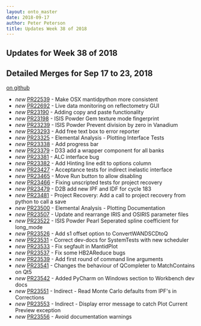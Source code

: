 ```yaml
---
layout: onto_master
date: 2018-09-17
author: Peter Peterson
title: Updates Week 38 of 2018
---
```

Updates for Week 38 of 2018
---------------------------

Detailed Merges for Sep 17 to 23, 2018
--------------------------------------
[on github](https://github.com/mantidproject/mantid/pulls?q=is%3Apr+merged%3A2018-09-18..2018-09-23)

* *new* [PR22539](https://github.com/mantidproject/mantid/pull/22539) - Make OSX mantidpython more consistent
* *new* [PR22692](https://github.com/mantidproject/mantid/pull/22692) - Live data monitoring on reflectometry GUI
* *new* [PR23190](https://github.com/mantidproject/mantid/pull/23190) - Adding copy and paste functionality
* *new* [PR23198](https://github.com/mantidproject/mantid/pull/23198) - ISIS Powder Gem texture mode fingerprint
* *new* [PR23239](https://github.com/mantidproject/mantid/pull/23239) - ISIS Powder Prevent division by zero in Vanadium
* *new* [PR23293](https://github.com/mantidproject/mantid/pull/23293) - Add free text box to error reporter
* *new* [PR23325](https://github.com/mantidproject/mantid/pull/23325) - Elemental Analysis - Plotting Interface Tests
* *new* [PR23338](https://github.com/mantidproject/mantid/pull/23338) - Add progress bar
* *new* [PR23379](https://github.com/mantidproject/mantid/pull/23379) - D33 add a wrapper component for all banks
* *new* [PR23381](https://github.com/mantidproject/mantid/pull/23381) - ALC interface bug
* *new* [PR23382](https://github.com/mantidproject/mantid/pull/23382) - Add Hinting line edit to options column
* *new* [PR23427](https://github.com/mantidproject/mantid/pull/23427) - Acceptance tests for indirect inelastic interface
* *new* [PR23465](https://github.com/mantidproject/mantid/pull/23465) - Move Run button to allow disabling
* *new* [PR23466](https://github.com/mantidproject/mantid/pull/23466) - Fixing unscripted tests for project recovery
* *new* [PR23479](https://github.com/mantidproject/mantid/pull/23479) - D2B add new IPF and IDF for cycle 183
* *new* [PR23481](https://github.com/mantidproject/mantid/pull/23481) - Project Recovery: Add a call to project recovery from python to call a save
* *new* [PR23500](https://github.com/mantidproject/mantid/pull/23500) - Elemental Analysis - Plotting Documentation
* *new* [PR23507](https://github.com/mantidproject/mantid/pull/23507) - Update and rearrange IRIS and OSIRIS parameter files
* *new* [PR23522](https://github.com/mantidproject/mantid/pull/23522) - ISIS Powder Pearl Seperated spline coefficient for long_mode
* *new* [PR23526](https://github.com/mantidproject/mantid/pull/23526) - Add s1 offset option to ConvertWANDSCDtoQ
* *new* [PR23531](https://github.com/mantidproject/mantid/pull/23531) - Correct dev-docs for SystemTests with new scheduler
* *new* [PR23533](https://github.com/mantidproject/mantid/pull/23533) - Fix segfault in MantidPlot
* *new* [PR23537](https://github.com/mantidproject/mantid/pull/23537) - Fix some HB2AReduce bugs
* *new* [PR23539](https://github.com/mantidproject/mantid/pull/23539) - Add first round of command line arguments
* *new* [PR23541](https://github.com/mantidproject/mantid/pull/23541) - Changes the behaviour of QCompleter to MatchContains on Qt5
* *new* [PR23542](https://github.com/mantidproject/mantid/pull/23542) - Added PyCharm on Windows section to Workbench dev docs
* *new* [PR23551](https://github.com/mantidproject/mantid/pull/23551) - Indirect - Read Monte Carlo defaults from IPF's in Corrections
* *new* [PR23553](https://github.com/mantidproject/mantid/pull/23553) - Indirect - Display error message to catch Plot Current Preview exception
* *new* [PR23556](https://github.com/mantidproject/mantid/pull/23556) - Avoid documentation warnings
